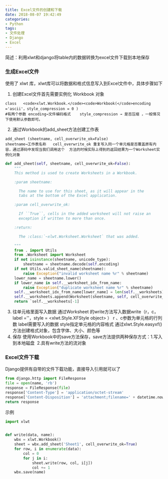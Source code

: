 ```yaml
---
title: Excel文件的创建和下载
date: 2018-08-07 19:42:49
categories: 
- Python
tags:
- 文件处理
- Django
- Excel
---
```


简述：利用xlwt和django将table内的数据转换为excel文件下载到本地保存

### 生成Excel文件
使用了 xlwt 库，xlwt库可以将数据和格式信息写入到Excel文件中，具体步骤如下
1. 创建Excel文件首先需要实例化 Workbook 对象
```
class   <code>xlwt.Workbook.</code><code>Workbook(</code>encoding ='ascii'，style_compression = 0 )
#有两个参数 encoding→文件编码格式    style_compression → 是否压缩 ，一般情况下使用默认参数即可。
```
2. 通过Workbook的add_sheet方法创建工作表
```
add_sheet (sheetname, cell_overwrite_ok=False)
sheetname→工作表名称   cell_overwrite_ok 重复写入同一个单元格是否覆盖原有内容，通过源码中发现当我们调用这个  方法的时候实际上得到的返回结果为一个Worksheet实例化对象
```
```python
def add_sheet(self, sheetname, cell_overwrite_ok=False):
    """
    This method is used to create Worksheets in a Workbook.

    :param sheetname:

      The name to use for this sheet, as it will appear in the
      tabs at the bottom of the Excel application.

    :param cell_overwrite_ok:

      If ``True``, cells in the added worksheet will not raise an
      exception if written to more than once.

    :return:

      The :class:`~xlwt.Worksheet.Worksheet` that was added.

    """
    from . import Utils
    from .Worksheet import Worksheet
    if not isinstance(sheetname, unicode_type):
        sheetname = sheetname.decode(self.encoding)
    if not Utils.valid_sheet_name(sheetname):
        raise Exception("invalid worksheet name %r" % sheetname)
    lower_name = sheetname.lower()
    if lower_name in self.__worksheet_idx_from_name:
        raise Exception("duplicate worksheet name %r" % sheetname)
    self.__worksheet_idx_from_name[lower_name] = len(self.__worksheets)
    self.__worksheets.append(Worksheet(sheetname, self, cell_overwrite_ok))
    return `self.__worksheets[-1]
```
3. 往单元格里面写入数据
通过Worksheet 的write方法写入数据write（r，c，label =''，style = <xlwt.Style.XFStyle object> ） r 、c参数为单元格的行列数  label需要写入的数据  style指定单元格的内容格式 通过xlwt.Style.easyxf()方法创建格式对象，包含字体、大小、颜色等
4. 保存
使用Workbook中的save方法保存，save方法提供两种保存方式：1.写入到本地磁盘  2.具有</code>write方法的流对象</p>

### Excel文件下载

Django提供有自带的文件下载功能，直接导入引用就可以了
```python
from django.http import FileResponse
file = open(name, 'rb')
response = FileResponse(file)
response['Content-Type'] = 'application/octet-stream'
response['Content-Disposition'] = 'attachment;filename=' + datetime.now().strftime("%Y-%m-%d") + name
return response
```

示例
```python
import xlwt


def write(data, name):
    wbx = xlwt.Workbook()
    sheet = wbx.add_sheet('Sheet1', cell_overwrite_ok=True)
    for row, i in enumerate(data):
        col = 0
        for j in i:
            sheet.write(row, col, i[j])
            col += 1
    wbx.save(name)
```